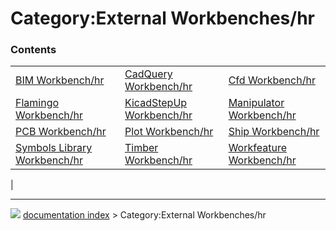 # Category:External Workbenches/hr


### Contents

|     |     |     |
| --- | --- | --- |
| [BIM Workbench/hr](BIM_Workbench/hr.md) | [CadQuery Workbench/hr](CadQuery_Workbench/hr.md) | [Cfd Workbench/hr](Cfd_Workbench/hr.md) |
| [Flamingo Workbench/hr](Flamingo_Workbench/hr.md) | [KicadStepUp Workbench/hr](KicadStepUp_Workbench/hr.md) | [Manipulator Workbench/hr](Manipulator_Workbench/hr.md) |
| [PCB Workbench/hr](PCB_Workbench/hr.md) | [Plot Workbench/hr](Plot_Workbench/hr.md) | [Ship Workbench/hr](Ship_Workbench/hr.md) |
| [Symbols Library Workbench/hr](Symbols_Library_Workbench/hr.md) | [Timber Workbench/hr](Timber_Workbench/hr.md) | [Workfeature Workbench/hr](Workfeature_Workbench/hr.md) |
|



---
![](images/Right_arrow.png) [documentation index](../README.md) > Category:External Workbenches/hr
